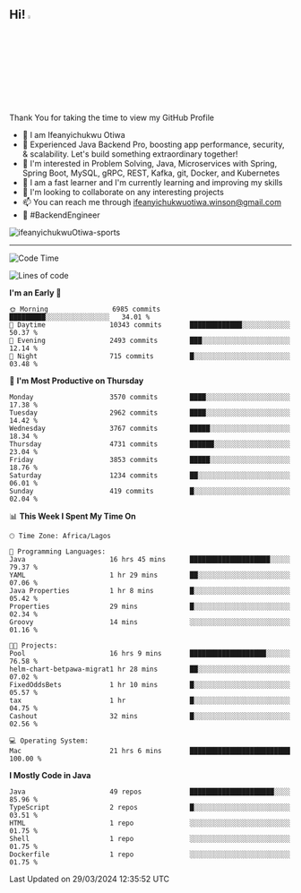<!-- BLOG-POST-LIST:START --><!-- BLOG-POST-LIST:END -->

## Hi! <img src="https://media.giphy.com/media/hvRJCLFzcasrR4ia7z/giphy.gif" width="4%"> 

Thank You for taking the time to view my GitHub Profile

- 👋 I am Ifeanyichukwu Otiwa
- 🚀 Experienced Java Backend Pro, boosting app performance, security, & scalability. Let's build something extraordinary together!
- 👀 I'm interested in Problem Solving, Java, Microservices with Spring, Spring Boot, MySQL, gRPC, REST, Kafka, git, Docker, and Kubernetes
- 🌱 I am a fast learner and I'm currently learning and improving my skills
- 💞️ I'm looking to collaborate on any interesting projects
- 📫 You can reach me through ifeanyichukwuotiwa.winson@gmail.com
- 🚀 #BackendEngineer

<p align="left" marginTop="10px"> <img src="https://komarev.com/ghpvc/?username=ifeanyichukwuOtiwa-sports&label=Profile%20views&color=0e75b6&style=for-the-badge" alt="ifeanyichukwuOtiwa-sports" /> </p>

***

<!--START_SECTION:waka-->
![Code Time](http://img.shields.io/badge/Code%20Time-2%2C355%20hrs%2017%20mins-blue)

![Lines of code](https://img.shields.io/badge/From%20Hello%20World%20I%27ve%20Written-4.7%20million%20lines%20of%20code-blue)

**I'm an Early 🐤** 

```text
🌞 Morning                6985 commits        █████████░░░░░░░░░░░░░░░░   34.01 % 
🌆 Daytime                10343 commits       █████████████░░░░░░░░░░░░   50.37 % 
🌃 Evening                2493 commits        ███░░░░░░░░░░░░░░░░░░░░░░   12.14 % 
🌙 Night                  715 commits         █░░░░░░░░░░░░░░░░░░░░░░░░   03.48 % 
```
📅 **I'm Most Productive on Thursday** 

```text
Monday                   3570 commits        ████░░░░░░░░░░░░░░░░░░░░░   17.38 % 
Tuesday                  2962 commits        ████░░░░░░░░░░░░░░░░░░░░░   14.42 % 
Wednesday                3767 commits        █████░░░░░░░░░░░░░░░░░░░░   18.34 % 
Thursday                 4731 commits        ██████░░░░░░░░░░░░░░░░░░░   23.04 % 
Friday                   3853 commits        █████░░░░░░░░░░░░░░░░░░░░   18.76 % 
Saturday                 1234 commits        ██░░░░░░░░░░░░░░░░░░░░░░░   06.01 % 
Sunday                   419 commits         █░░░░░░░░░░░░░░░░░░░░░░░░   02.04 % 
```


📊 **This Week I Spent My Time On** 

```text
🕑︎ Time Zone: Africa/Lagos

💬 Programming Languages: 
Java                     16 hrs 45 mins      ████████████████████░░░░░   79.37 % 
YAML                     1 hr 29 mins        ██░░░░░░░░░░░░░░░░░░░░░░░   07.06 % 
Java Properties          1 hr 8 mins         █░░░░░░░░░░░░░░░░░░░░░░░░   05.42 % 
Properties               29 mins             █░░░░░░░░░░░░░░░░░░░░░░░░   02.34 % 
Groovy                   14 mins             ░░░░░░░░░░░░░░░░░░░░░░░░░   01.16 % 

🐱‍💻 Projects: 
Pool                     16 hrs 9 mins       ███████████████████░░░░░░   76.58 % 
helm-chart-betpawa-migrat1 hr 28 mins        ██░░░░░░░░░░░░░░░░░░░░░░░   07.02 % 
FixedOddsBets            1 hr 10 mins        █░░░░░░░░░░░░░░░░░░░░░░░░   05.57 % 
tax                      1 hr                █░░░░░░░░░░░░░░░░░░░░░░░░   04.75 % 
Cashout                  32 mins             █░░░░░░░░░░░░░░░░░░░░░░░░   02.56 % 

💻 Operating System: 
Mac                      21 hrs 6 mins       █████████████████████████   100.00 % 
```

**I Mostly Code in Java** 

```text
Java                     49 repos            █████████████████████░░░░   85.96 % 
TypeScript               2 repos             █░░░░░░░░░░░░░░░░░░░░░░░░   03.51 % 
HTML                     1 repo              ░░░░░░░░░░░░░░░░░░░░░░░░░   01.75 % 
Shell                    1 repo              ░░░░░░░░░░░░░░░░░░░░░░░░░   01.75 % 
Dockerfile               1 repo              ░░░░░░░░░░░░░░░░░░░░░░░░░   01.75 % 
```




 Last Updated on 29/03/2024 12:35:52 UTC
<!--END_SECTION:waka-->

<!--
<p align="center">
![trophy](https://github-profile-trophy.vercel.app/?username=ifeanyichukwuOtiwa-sports&theme=onedark) (https://github.com/ryo-ma/github-profile-trophy)
</p>
-->

<!---
ifeanyi-otiwa/ifeanyi-otiwa is a ✨ special ✨ repository because its `README.md` (this file) appears on your GitHub profile.
You can click the Preview link to take a look at your changes.
--->
